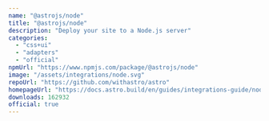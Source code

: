 ```yaml
---
name: "@astrojs/node"
title: "@astrojs/node"
description: "Deploy your site to a Node.js server"
categories:
  - "css+ui"
  - "adapters"
  - "official"
npmUrl: "https://www.npmjs.com/package/@astrojs/node"
image: "/assets/integrations/node.svg"
repoUrl: "https://github.com/withastro/astro"
homepageUrl: "https://docs.astro.build/en/guides/integrations-guide/node/"
downloads: 162932
official: true
---
```

